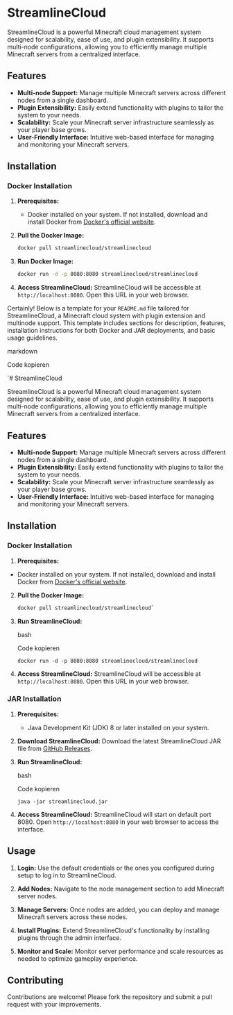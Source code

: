 
# StreamlineCloud

StreamlineCloud is a powerful Minecraft cloud management system designed for scalability, ease of use, and plugin extensibility. It supports multi-node configurations, allowing you to efficiently manage multiple Minecraft servers from a centralized interface.

## Features

- **Multi-node Support:** Manage multiple Minecraft servers across different nodes from a single dashboard.
- **Plugin Extensibility:** Easily extend functionality with plugins to tailor the system to your needs.
- **Scalability:** Scale your Minecraft server infrastructure seamlessly as your player base grows.
- **User-Friendly Interface:** Intuitive web-based interface for managing and monitoring your Minecraft servers.

## Installation

### Docker Installation

1. **Prerequisites:**
   - Docker installed on your system. If not installed, download and install Docker from [Docker's official website](https://www.docker.com/get-started).

2. **Pull the Docker Image:**
   ```bash
   docker pull streamlinecloud/streamlinecloud
   ```
   
3. **Run Docker Image:**
   ```bash
   docker run -d -p 8080:8080 streamlinecloud/streamlinecloud
   ```
   
4. **Access StreamlineCloud:**
StreamlineCloud will be accessible at `http://localhost:8080`. Open this URL in your web browser.

Certainly! Below is a template for your `README.md` file tailored for StreamlineCloud, a Minecraft cloud system with plugin extension and multinode support. This template includes sections for description, features, installation instructions for both Docker and JAR deployments, and basic usage guidelines.

markdown

Code kopieren

`# StreamlineCloud

StreamlineCloud is a powerful Minecraft cloud management system designed for scalability, ease of use, and plugin extensibility. It supports multi-node configurations, allowing you to efficiently manage multiple Minecraft servers from a centralized interface.

## Features

- **Multi-node Support:** Manage multiple Minecraft servers across different nodes from a single dashboard.
- **Plugin Extensibility:** Easily extend functionality with plugins to tailor the system to your needs.
- **Scalability:** Scale your Minecraft server infrastructure seamlessly as your player base grows.
- **User-Friendly Interface:** Intuitive web-based interface for managing and monitoring your Minecraft servers.

## Installation

### Docker Installation

1. **Prerequisites:**
 - Docker installed on your system. If not installed, download and install Docker from [Docker's official website](https://www.docker.com/get-started).

2. **Pull the Docker Image:**
   ```bash
   docker pull streamlinecloud/streamlinecloud` 

3.  **Run StreamlineCloud:**
    
    bash
    
    Code kopieren
    
    `docker run -d -p 8080:8080 streamlinecloud/streamlinecloud` 
    
4.  **Access StreamlineCloud:** StreamlineCloud will be accessible at `http://localhost:8080`. Open this URL in your web browser.
    

### JAR Installation

1.  **Prerequisites:**
    
    -   Java Development Kit (JDK) 8 or later installed on your system.
2.  **Download StreamlineCloud:** Download the latest StreamlineCloud JAR file from [GitHub Releases](https://github.com/yourusername/streamlinecloud/releases).
    
3.  **Run StreamlineCloud:**
    
    bash
    
    Code kopieren
    
    `java -jar streamlinecloud.jar` 
    
4.  **Access StreamlineCloud:** StreamlineCloud will start on default port 8080. Open `http://localhost:8080` in your web browser to access the interface.
    

## Usage

1.  **Login:** Use the default credentials or the ones you configured during setup to log in to StreamlineCloud.
    
2.  **Add Nodes:** Navigate to the node management section to add Minecraft server nodes.
    
3.  **Manage Servers:** Once nodes are added, you can deploy and manage Minecraft servers across these nodes.
    
4.  **Install Plugins:** Extend StreamlineCloud's functionality by installing plugins through the admin interface.
    
5.  **Monitor and Scale:** Monitor server performance and scale resources as needed to optimize gameplay experience.
    

## Contributing

Contributions are welcome! Please fork the repository and submit a pull request with your improvements.

